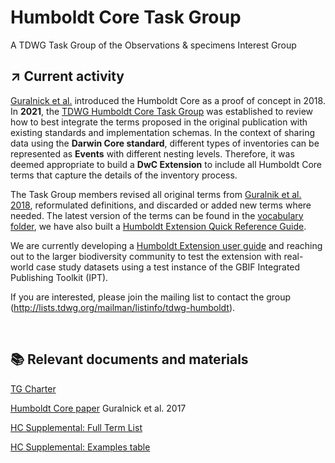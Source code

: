 # Humboldt Core Task Group
A TDWG Task Group of the Observations &amp; specimens Interest Group

## :arrow_upper_right: Current activity

[Guralnick et al.](https://onlinelibrary.wiley.com/doi/full/10.1111/ecog.02942) introduced the Humboldt Core as a proof of concept in 2018. In **2021**, the [TDWG Humboldt Core Task Group](https://www.tdwg.org/community/osr/humboldt-core/) was established to review how to best integrate the terms proposed in the original publication with existing standards and implementation schemas. In the context of sharing data using the **Darwin Core standard**, different types of inventories can be represented as **Events** with different nesting levels. Therefore, it was deemed appropriate to build a **DwC Extension** to include all Humboldt Core terms that capture the details of the inventory process.

The Task Group members revised all original terms from [Guralnik et al. 2018](https://onlinelibrary.wiley.com/doi/full/10.1111/ecog.02942), reformulated definitions, and discarded or added new terms where needed. The latest version of the terms can be found in the [vocabulary folder](https://github.com/tdwg/hc/tree/main/vocabulary), we have also built a [Humboldt Extension Quick Reference Guide](<https://tdwg.github.io/hc/terms/>).

We are currently developing a [Humboldt Extension user guide](<https://tinyurl.com/humboldt-documentation>) and reaching out to the larger biodiversity community to test the extension with real-world case study datasets using a test instance of the GBIF Integrated Publishing Toolkit (IPT).

If you are interested, please join the mailing list to contact the group (http://lists.tdwg.org/mailman/listinfo/tdwg-humboldt).

<br>

## :books: Relevant documents and materials

[TG Charter](https://github.com/MapofLife/hc/blob/main/material/TDWG_Task_Group_Charter_Template_03.docx)

[Humboldt Core paper](https://github.com/MapofLife/hc/blob/main/material/Guralnick%20et%20al%20Ecography%202017.pdf) Guralnick et al. 2017

[HC Supplemental: Full Term List](https://github.com/MapofLife/hc/blob/main/material/HCSupplementalTable3_FullTermList_r2_v4_RW.xlsx)

[HC Supplemental: Examples table](https://github.com/MapofLife/hc/blob/main/material/HC_SupplementalTable_ExamplesNEW.xlsx)



